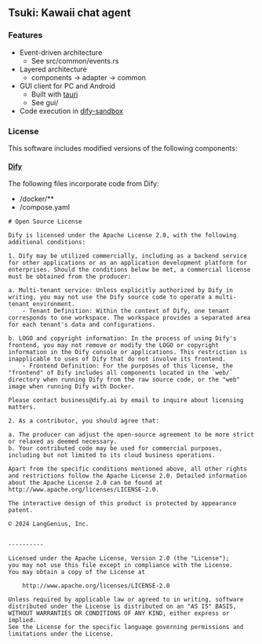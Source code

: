 ## Tsuki: Kawaii chat agent

### Features

- Event-driven architecture
  - See src/common/events.rs
- Layered architecture
  - components -> adapter -> common
- GUI client for PC and Android
  - Built with [tauri](https://tauri.app/)
  - See gui/
- Code execution in [dify-sandbox](https://github.com/langgenius/dify-sandbox)

### License

This software includes modified versions of the following components:

#### [Dify](https://github.com/langgenius/dify)

The following files incorporate code from Dify:

- /docker/**
- /compose.yaml


```
# Open Source License

Dify is licensed under the Apache License 2.0, with the following additional conditions:

1. Dify may be utilized commercially, including as a backend service for other applications or as an application development platform for enterprises. Should the conditions below be met, a commercial license must be obtained from the producer:

a. Multi-tenant service: Unless explicitly authorized by Dify in writing, you may not use the Dify source code to operate a multi-tenant environment. 
    - Tenant Definition: Within the context of Dify, one tenant corresponds to one workspace. The workspace provides a separated area for each tenant's data and configurations.
    
b. LOGO and copyright information: In the process of using Dify's frontend, you may not remove or modify the LOGO or copyright information in the Dify console or applications. This restriction is inapplicable to uses of Dify that do not involve its frontend.
    - Frontend Definition: For the purposes of this license, the "frontend" of Dify includes all components located in the `web/` directory when running Dify from the raw source code, or the "web" image when running Dify with Docker.

Please contact business@dify.ai by email to inquire about licensing matters.

2. As a contributor, you should agree that:

a. The producer can adjust the open-source agreement to be more strict or relaxed as deemed necessary.
b. Your contributed code may be used for commercial purposes, including but not limited to its cloud business operations.

Apart from the specific conditions mentioned above, all other rights and restrictions follow the Apache License 2.0. Detailed information about the Apache License 2.0 can be found at http://www.apache.org/licenses/LICENSE-2.0.

The interactive design of this product is protected by appearance patent.

© 2024 LangGenius, Inc.


----------

Licensed under the Apache License, Version 2.0 (the "License");
you may not use this file except in compliance with the License.
You may obtain a copy of the License at

    http://www.apache.org/licenses/LICENSE-2.0

Unless required by applicable law or agreed to in writing, software
distributed under the License is distributed on an "AS IS" BASIS,
WITHOUT WARRANTIES OR CONDITIONS OF ANY KIND, either express or implied.
See the License for the specific language governing permissions and
limitations under the License.
```
